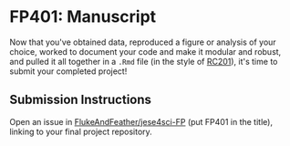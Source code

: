 # FP401: Manuscript

Now that you've obtained data, reproduced a figure or analysis of your choice, worked to document your code and make it modular and robust, and pulled it all together in a `.Rmd` file (in the style of [RC201](https://github.com/FlukeAndFeather/jese4sci-RC/blob/main/RC201.md)), it's time to submit your completed project!

## Submission Instructions

Open an issue in [FlukeAndFeather/jese4sci-FP](https://github.com/FlukeAndFeather/jese4sci-FP) (put FP401 in the title), linking to your final project repository. 
